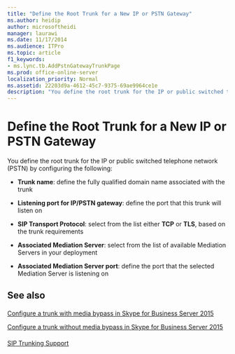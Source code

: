 ```yaml
---
title: "Define the Root Trunk for a New IP or PSTN Gateway"
ms.author: heidip
author: microsoftheidi
manager: laurawi
ms.date: 11/17/2014
ms.audience: ITPro
ms.topic: article
f1_keywords:
- ms.lync.tb.AddPstnGatewayTrunkPage
ms.prod: office-online-server
localization_priority: Normal
ms.assetid: 22203d9a-4612-45c7-9375-69ae9964ce1e
description: "You define the root trunk for the IP or public switched telephone network (PSTN) by configuring the following:"
---
```


# Define the Root Trunk for a New IP or PSTN Gateway
 
You define the root trunk for the IP or public switched telephone network (PSTN) by configuring the following:
  
- **Trunk name**: define the fully qualified domain name associated with the trunk
    
- **Listening port for IP/PSTN gateway**: define the port that this trunk will listen on
    
- **SIP Transport Protocol**: select from the list either **TCP** or **TLS**, based on the trunk requirements
    
- **Associated Mediation Server**: select from the list of available Mediation Servers in your deployment
    
- **Associated Mediation Server port**: define the port that the selected Mediation Server is listening on
    
## See also

#### 

[Configure a trunk with media bypass in Skype for Business Server 2015](../../deploy-1/deploy-enterprise-voice/configure-trunk-with-media-bypass.md)
  
[Configure a trunk without media bypass in Skype for Business Server 2015](../../deploy-1/deploy-enterprise-voice/configure-trunk-without-media-bypass.md)
#### 

[SIP Trunking Support](http://technet.microsoft.com/library/e3042831-e8d8-4ea2-baa2-1a697401ffa0.aspx)

